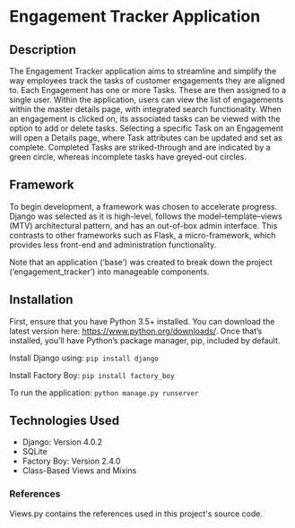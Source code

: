 # Engagement Tracker Application

## Description

The Engagement Tracker application aims to streamline and simplify the way employees track the tasks of customer engagements they are aligned to. Each Engagement has one or more Tasks. These are then assigned to a single user. Within the application, users can view the list of engagements within the master details page, with integrated search functionality. When an engagement is clicked on, its associated tasks can be viewed with the option to add or delete tasks. Selecting a specific Task on an Engagement will open a Details page, where Task attributes can be updated and set as complete. Completed Tasks are striked-through and are indicated by a green circle, whereas incomplete tasks have greyed-out circles.

## Framework

To begin development, a framework was chosen to accelerate progress. Django was selected as it is high-level, follows the model–template–views (MTV) architectural pattern, and has an out-of-box admin interface. This contrasts to other frameworks such as Flask, a micro-framework, which provides less front-end and administration functionality.

Note that an application (‘base’) was created to break down the project (‘engagement_tracker’) into manageable components.

## Installation 

First, ensure that you have Python 3.5+ installed. You can download the latest version here: https://www.python.org/downloads/. Once that’s installed, you’ll have Python’s package manager, pip, included by default.

Install Django using: ```pip install django```

Install Factory Boy: ```pip install factory_boy```

To run the application: ```python manage.py runserver``` 


## Technologies Used
* Django: Version 4.0.2
* SQLite
* Factory Boy: Version 2.4.0
* Class-Based Views and Mixins


### References 

Views.py contains the references used in this project's source code.